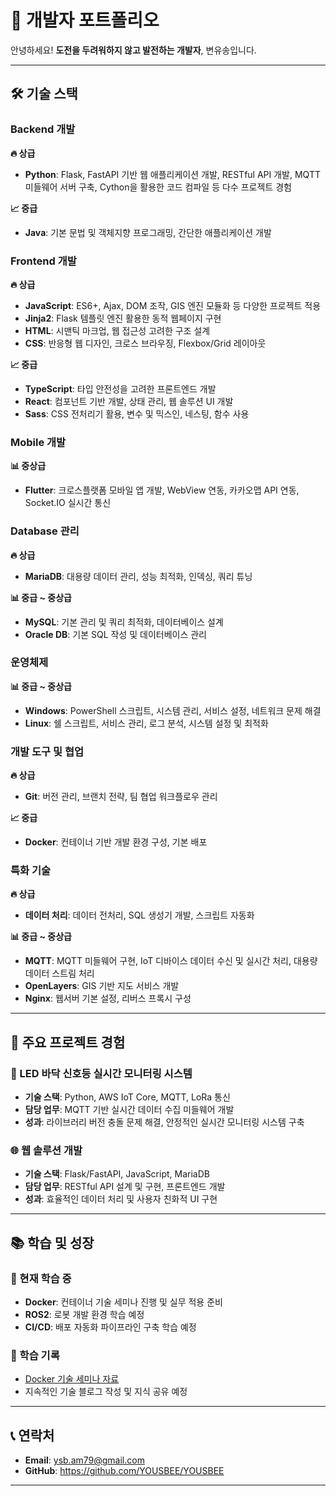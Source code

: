 # 👋 개발자 포트폴리오

안녕하세요! **도전을 두려워하지 않고 발전하는 개발자**, 변유송입니다.

---

## 🛠️ 기술 스택

### **Backend 개발**

**🔥 상급**

- **Python**: Flask, FastAPI 기반 웹 애플리케이션 개발, RESTful API 개발, MQTT 미들웨어 서버 구축, Cython을 활용한 코드 컴파일 등 다수 프로젝트 경험

**📈 중급**

- **Java**: 기본 문법 및 객체지향 프로그래밍, 간단한 애플리케이션 개발

### **Frontend 개발**

**🔥 상급**

- **JavaScript**: ES6+, Ajax, DOM 조작, GIS 엔진 모듈화 등 다양한 프로젝트 적용
- **Jinja2**: Flask 템플릿 엔진 활용한 동적 웹페이지 구현
- **HTML**: 시맨틱 마크업, 웹 접근성 고려한 구조 설계
- **CSS**: 반응형 웹 디자인, 크로스 브라우징, Flexbox/Grid 레이아웃

**📈 중급**

- **TypeScript**: 타입 안전성을 고려한 프론트엔드 개발
- **React**: 컴포넌트 기반 개발, 상태 관리, 웹 솔루션 UI 개발
- **Sass**: CSS 전처리기 활용, 변수 및 믹스인, 네스팅, 함수 사용

### **Mobile 개발**

**📊 중상급**

- **Flutter**: 크로스플랫폼 모바일 앱 개발, WebView 연동, 카카오맵 API 연동, Socket.IO 실시간 통신

### **Database 관리**

**🔥 상급**

- **MariaDB**: 대용량 데이터 관리, 성능 최적화, 인덱싱, 쿼리 튜닝

**📊 중급 ~ 중상급**

- **MySQL**: 기본 관리 및 쿼리 최적화, 데이터베이스 설계
- **Oracle DB**: 기본 SQL 작성 및 데이터베이스 관리

### **운영체제**

**📊 중급 ~ 중상급**

- **Windows**: PowerShell 스크립트, 시스템 관리, 서비스 설정, 네트워크 문제 해결
- **Linux**: 쉘 스크립트, 서비스 관리, 로그 분석, 시스템 설정 및 최적화

### **개발 도구 및 협업**

**🔥 상급**

- **Git**: 버전 관리, 브랜치 전략, 팀 협업 워크플로우 관리

**📈 중급**

- **Docker**: 컨테이너 기반 개발 환경 구성, 기본 배포

### **특화 기술**

**🔥 상급**

- **데이터 처리**: 데이터 전처리, SQL 생성기 개발, 스크립트 자동화

**📊 중급 ~ 중상급**

- **MQTT**: MQTT 미들웨어 구현, IoT 디바이스 데이터 수신 및 실시간 처리, 대용량 데이터 스트림 처리
- **OpenLayers**: GIS 기반 지도 서비스 개발
- **Nginx**: 웹서버 기본 설정, 리버스 프록시 구성

---

## 💼 주요 프로젝트 경험

### 🚦 LED 바닥 신호등 실시간 모니터링 시스템

- **기술 스택**: Python, AWS IoT Core, MQTT, LoRa 통신
- **담당 업무**: MQTT 기반 실시간 데이터 수집 미들웨어 개발
- **성과**: 라이브러리 버전 충돌 문제 해결, 안정적인 실시간 모니터링 시스템 구축

### 🌐 웹 솔루션 개발

- **기술 스택**: Flask/FastAPI, JavaScript, MariaDB
- **담당 업무**: RESTful API 설계 및 구현, 프론트엔드 개발
- **성과**: 효율적인 데이터 처리 및 사용자 친화적 UI 구현

---

## 📚 학습 및 성장

### 🎯 현재 학습 중

- **Docker**: 컨테이너 기술 세미나 진행 및 실무 적용 준비
- **ROS2**: 로봇 개발 환경 학습 예정
- **CI/CD**: 배포 자동화 파이프라인 구축 학습 예정

### 📖 학습 기록

- [Docker 기술 세미나 자료](./docker-learning.md)
- 지속적인 기술 블로그 작성 및 지식 공유 예정

---

## 📞 연락처

- **Email**: ysb.am79@gmail.com
- **GitHub**: https://github.com/YOUSBEE/YOUSBEE

---

